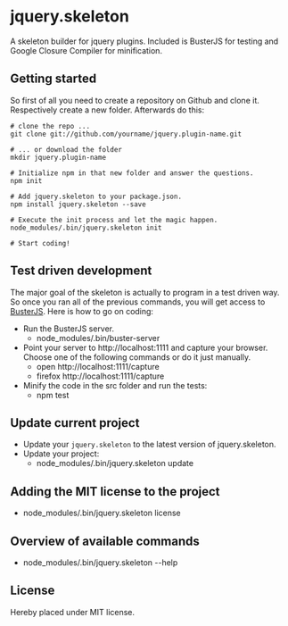jquery.skeleton
===============

A skeleton builder for jquery plugins. Included is BusterJS for testing and Google Closure Compiler for minification.

## Getting started

So first of all you need to create a repository on Github and clone it. Respectively create a new folder. Afterwards do this:

```console
# clone the repo ...
git clone git://github.com/yourname/jquery.plugin-name.git

# ... or download the folder
mkdir jquery.plugin-name

# Initialize npm in that new folder and answer the questions.
npm init

# Add jquery.skeleton to your package.json.
npm install jquery.skeleton --save

# Execute the init process and let the magic happen.
node_modules/.bin/jquery.skeleton init

# Start coding!
```
## Test driven development
The major goal of the skeleton is actually to program in a test driven way. So once you ran all of the previous
commands, you will get access to [BusterJS](http://busterjs.org/). Here is how to go on coding:

- Run the BusterJS server.
  - node_modules/.bin/buster-server
- Point your server to http://localhost:1111 and capture your browser. Choose one of the following commands or do it just manually.
  - open http://localhost:1111/capture
  - firefox http://localhost:1111/capture
- Minify the code in the src folder and run the tests:
  - npm test

## Update current project
- Update your `jquery.skeleton` to the latest version of jquery.skeleton.
- Update your project:
  - node_modules/.bin/jquery.skeleton update

## Adding the MIT license to the project
- node_modules/.bin/jquery.skeleton license

## Overview of available commands
- node_modules/.bin/jquery.skeleton --help

## License

Hereby placed under MIT license.

